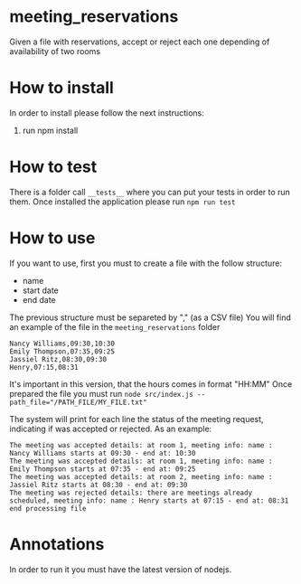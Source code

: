 
# meeting_reservations
Given a file with reservations, accept or reject each one depending of availability of two rooms

# How to install
In order to install please follow the next instructions:
1. run npm install

# How to test
There is a folder call ```__tests__``` where you can put your tests in order to run them.
Once installed the application please run ```npm run test```

# How to use
If you want to use, first you must to create a file with the follow structure: 
- name
- start date
- end date 

The previous structure must be separeted by "," (as a CSV file)
You will find an example of the file in the ```meeting_reservations``` folder

```
Nancy Williams,09:30,10:30
Emily Thompson,07:35,09:25
Jassiel Ritz,08:30,09:30
Henry,07:15,08:31
```
It's important in this version, that the hours comes in format "HH:MM"
Once prepared the file you must run ```node src/index.js --path_file="/PATH_FILE/MY_FILE.txt"```

The system will print for each line the status of the meeting request, indicating if was accepted or rejected.
As an example:
```
The meeting was accepted details: at room 1, meeting info: name : Nancy Williams starts at 09:30 - end at: 10:30
The meeting was accepted details: at room 1, meeting info: name : Emily Thompson starts at 07:35 - end at: 09:25
The meeting was accepted details: at room 2, meeting info: name : Jassiel Ritz starts at 08:30 - end at: 09:30
The meeting was rejected details: there are meetings already scheduled, meeting info: name : Henry starts at 07:15 - end at: 08:31
end processing file
```
# Annotations
In order to run it you must have the latest version of nodejs.

